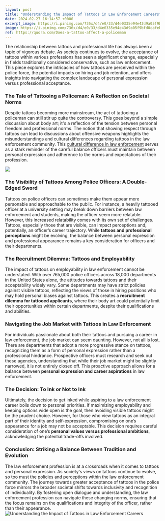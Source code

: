 ```yaml
---
layout: post
title: "Understanding the Impact of Tattoos in Law Enforcement Careers"
date: 2024-02-27 16:14:57 +0000
excerpt_image: https://i.pinimg.com/736x/d4/e0/33/d4e0335e94e43d9a05f9bfd0cafebd7d.jpg
image: https://i.pinimg.com/736x/d4/e0/33/d4e0335e94e43d9a05f9bfd0cafebd7d.jpg
ref: https://quora.com/Does-a-tattoo-affect-a-policeman
---
```


The relationship between tattoos and professional life has always been a topic of vigorous debate. As society continues to evolve, the acceptance of tattoos within various professions has seen a significant change, especially in fields traditionally considered conservative, such as law enforcement. This piece explores the intricacies of how tattoos are perceived within the police force, the potential impacts on hiring and job retention, and offers insights into navigating the complex landscape of personal expression versus professional acceptance.
### The Tale of Tattooing a Policeman: A Reflection on Societal Norms
Despite tattoos becoming more mainstream, the act of tattooing a policeman can still stir up quite the controversy. This goes beyond a simple discussion about body art; it's a reflection of the tension between personal freedom and professional norms. The notion that showing respect through tattoos can lead to discussions about offensive weapons highlights the misunderstandings and cultural differences regarding tattoos in the law enforcement community. This [cultural difference in law enforcement](https://yt.io.vn/tag/patching-a-shirt) serves as a stark reminder of the careful balance officers must maintain between personal expression and adherence to the norms and expectations of their profession.

![](https://i.pinimg.com/originals/5e/c8/6d/5ec86d47658f1fe5e6aac5c104832f6e.jpg)
### The Visibility of Tattoos Among Police Officers: A Double-Edged Sword
Tattoos on police officers can sometimes make them appear more personable and approachable to the public. For instance, a heavily tattooed officer at a university setting may break down barriers between law enforcement and students, making the officer seem more relatable. However, this increased relatability comes with its own set of challenges. Tattoos, especially those that are visible, can impact perceptions and, potentially, an officer’s career trajectory. While **tattoos and professional perceptions** might be evolving, the balance between personal expression and professional appearance remains a key consideration for officers and their departments.
### The Recruitment Dilemma: Tattoos and Employability
The impact of tattoos on employability in law enforcement cannot be understated. With over 765,000 police officers across 18,000 departments in the United States alone, the attitudes towards tattoos and their acceptability widely vary. Some departments may have strict policies against visible tattoos, reflecting the views of those in hiring positions who may hold personal biases against tattoos. This creates a **recruitment dilemma for tattooed applicants**, where their body art could potentially limit their opportunities within certain departments, despite their qualifications and abilities.
### Navigating the Job Market with Tattoos in Law Enforcement
For individuals passionate about both their tattoos and pursuing a career in law enforcement, the job market can seem daunting. However, not all is lost. There are departments that adopt a more progressive stance on tattoos, recognizing them as a form of personal expression rather than a professional hindrance. Prospective officers must research and seek out these agencies, understanding that while their job market might be slightly narrowed, it is not entirely closed off. This proactive approach allows for a balance between **personal expression and career aspirations** in law enforcement.
### The Decision: To Ink or Not to Ink
Ultimately, the decision to get inked while aspiring to a law enforcement career boils down to personal priorities. If maximizing employability and keeping options wide open is the goal, then avoiding visible tattoos might be the prudent choice. However, for those who view tattoos as an integral part of their identity and self-expression, compromising on one’s appearance for a job may not be acceptable. This decision requires careful consideration of one’s **personal values versus professional ambitions**, acknowledging the potential trade-offs involved.
### Conclusion: Striking a Balance Between Tradition and Evolution
The law enforcement profession is at a crossroads when it comes to tattoos and personal expression. As society's views on tattoos continue to evolve, so too must the policies and perceptions within the law enforcement community. The journey towards greater acceptance of tattoos in the police force mirrors the broader societal shifts towards inclusivity and recognition of individuality. By fostering open dialogue and understanding, the law enforcement profession can navigate these changing norms, ensuring that the focus remains on the qualifications and integrity of the officer, rather than their appearance.
![Understanding the Impact of Tattoos in Law Enforcement Careers](https://i.pinimg.com/736x/d4/e0/33/d4e0335e94e43d9a05f9bfd0cafebd7d.jpg)